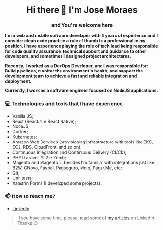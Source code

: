 <h1 align="center">Hi there 👋 I'm Jose Moraes</h1>
<h3 align="center">and You're welcome here</h3>

<p><strong>I'm a web and mobile software developer with 8 years of experience and I consider clean code practice a rule of thumb to a professional in my position. I
have experience playing the role of tech lead being responsible for code quality assurance, technical support and guidance to other developers, and sometimes I designed project architectures.</strong></p>
<p><strong>Recently, I worked as a DevOps Developer, and I was responsible for: Build pipelines, monitor the environment's health, and support the development team to achieve a fast and reliable integration and deployment.</strong></p>
<p><strong>Currently, I work as a software engineer focused on NodeJS applications.</strong></p>


<h3 align="left">💻 Technologies and tools that I have experience</h3>

- Vanilla JS;
- React (ReactJs e React Native);
- NodeJS;
- Docker;
- Kubernetes;
- Amazon Web Services (provisioning infrastructure with tools like EKS, EC2,
RDS, CloudFront, and so on);
- Continuous Integration and Continuous Delivery (CI/CD);
- PHP (Laravel, Yii2 e Zend);
- Magento and Magento 2, besides I'm familiar with integrations just like: B2W,
CNova, Paypal, Pagseguro, Moip, Pagar.Me, etc;
- Git;
- Unit tests;
- Xamarin Forms (I developed some projects).

<h3 align="left">📫 How to reach me?</h3>

- [LinkedIn](https://www.linkedin.com/in/josecarlosfilho/?locale=en_US)

> If you have some time, please, read some of [my articles](https://www.linkedin.com/in/josecarlosfilho/detail/recent-activity/posts/) on LinkedIn. Thanks 😉
